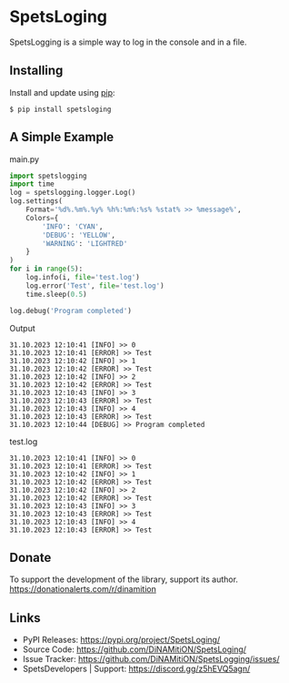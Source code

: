 SpetsLoging
=====

SpetsLogging is a simple way to log in the console and in a file.


Installing
----------

Install and update using [pip](https://pip.pypa.io/en/stable/getting-started/):
```text
$ pip install spetsloging
```


A Simple Example
----------------


main.py
```python
import spetslogging
import time
log = spetslogging.logger.Log()
log.settings(
    Format='%d%.%m%.%y% %h%:%m%:%s% %stat% >> %message%',
    Colors={
        'INFO': 'CYAN',
        'DEBUG': 'YELLOW',
        'WARNING': 'LIGHTRED'
    }
)
for i in range(5):
    log.info(i, file='test.log')
    log.error('Test', file='test.log')
    time.sleep(0.5)

log.debug('Program completed')
```

Output
```text
31.10.2023 12:10:41 [INFO] >> 0
31.10.2023 12:10:41 [ERROR] >> Test
31.10.2023 12:10:42 [INFO] >> 1
31.10.2023 12:10:42 [ERROR] >> Test
31.10.2023 12:10:42 [INFO] >> 2
31.10.2023 12:10:42 [ERROR] >> Test
31.10.2023 12:10:43 [INFO] >> 3
31.10.2023 12:10:43 [ERROR] >> Test
31.10.2023 12:10:43 [INFO] >> 4
31.10.2023 12:10:43 [ERROR] >> Test
31.10.2023 12:10:44 [DEBUG] >> Program completed
```


test.log
```log
31.10.2023 12:10:41 [INFO] >> 0
31.10.2023 12:10:41 [ERROR] >> Test
31.10.2023 12:10:42 [INFO] >> 1
31.10.2023 12:10:42 [ERROR] >> Test
31.10.2023 12:10:42 [INFO] >> 2
31.10.2023 12:10:42 [ERROR] >> Test
31.10.2023 12:10:43 [INFO] >> 3
31.10.2023 12:10:43 [ERROR] >> Test
31.10.2023 12:10:43 [INFO] >> 4
31.10.2023 12:10:43 [ERROR] >> Test
```


Donate
------

To support the development of the library, support its author.
https://donationalerts.com/r/dinamition


Links
-----

-   PyPI Releases: https://pypi.org/project/SpetsLoging/
-   Source Code: https://github.com/DiNAMitiON/SpetsLoging/
-   Issue Tracker: https://github.com/DiNAMitiON/SpetsLogging/issues/
-   SpetsDevelopers | Support: https://discord.gg/z5hEVQ5agn/